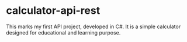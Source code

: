 # calculator-api-rest
This marks my first API project, developed in C#. It is a simple calculator designed for educational and learning purpose.
